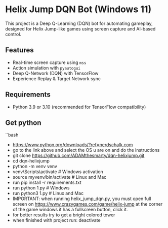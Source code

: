 # Helix Jump DQN Bot (Windows 11)

This project is a Deep Q-Learning (DQN) bot for automating gameplay, designed for Helix Jump-like games using screen capture and AI-based control.

## Features
- Real-time screen capture using `mss`
- Action simulation with `pyautogui`
- Deep Q-Network (DQN) with TensorFlow
- Experience Replay & Target Network sync


## Requirements
- Python 3.9 or 3.10 (recommended for TensorFlow compatibility)

## Get python
``bash
- https://www.python.org/downloads/?ref=nerdschalk.com
- go to the link above and select the OS u are on and do the instructions
- git clone https://github.com/ADAMthesmarty/dqn-helixjump.git
- cd dqn-helixjump
- python -m venv venv
- venv\Scripts\activate  # Windows activation
- source myvenv/bin/activate # Linux and Mac
- run pip install -r requirements.txt
- run python 1.py # Windows
- run python3 1.py # Linux and Mac
- IMPORTANT: when running helix_jump_dqn.py, you must open full screen on https://www.crazygames.com/game/helix-jump at the corner of the game windows it has a fullscreen button, click it.
- for better results try to get a bright colored tower
- when finished with project run: deactivate
